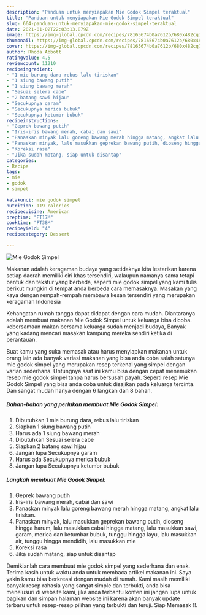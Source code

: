 ```yaml
---
description: "Panduan untuk menyiapakan Mie Godok Simpel teraktual"
title: "Panduan untuk menyiapakan Mie Godok Simpel teraktual"
slug: 664-panduan-untuk-menyiapakan-mie-godok-simpel-teraktual
date: 2021-01-02T22:03:13.879Z
image: https://img-global.cpcdn.com/recipes/78165674b0a7612b/680x482cq70/mie-godok-simpel-foto-resep-utama.jpg
thumbnail: https://img-global.cpcdn.com/recipes/78165674b0a7612b/680x482cq70/mie-godok-simpel-foto-resep-utama.jpg
cover: https://img-global.cpcdn.com/recipes/78165674b0a7612b/680x482cq70/mie-godok-simpel-foto-resep-utama.jpg
author: Rhoda Abbott
ratingvalue: 4.5
reviewcount: 11210
recipeingredient:
- "1 mie burung dara rebus lalu tiriskan"
- "1 siung bawang putih"
- "1 siung bawang merah"
- "Sesuai selera cabe"
- "2 batang sawi hijau"
- "Secukupnya garam"
- "Secukupnya merica bubuk"
- "Secukupnya ketumbr bubuk"
recipeinstructions:
- "Geprek bawang putih"
- "Iris-iris bawang merah, cabai dan sawi"
- "Panaskan minyak lalu goreng bawang merah hingga matang, angkat lalu tiriskan."
- "Panaskan minyak, lalu masukkan geprekan bawang putih, dioseng hingga harum, lalu masukkan cabai hingga matang, lalu masukkan sawi, garam, merica dan ketumbar bubuk, tunggu hingga layu, lalu masukkan air, tunggu hingga mendidih, lalu masukkan mie"
- "Koreksi rasa"
- "Jika sudah matang, siap untuk disantap"
categories:
- Recipe
tags:
- mie
- godok
- simpel

katakunci: mie godok simpel 
nutrition: 119 calories
recipecuisine: American
preptime: "PT17M"
cooktime: "PT38M"
recipeyield: "4"
recipecategory: Dessert

---
```



![Mie Godok Simpel](https://img-global.cpcdn.com/recipes/78165674b0a7612b/680x482cq70/mie-godok-simpel-foto-resep-utama.jpg)

Makanan adalah keragaman budaya yang setidaknya kita lestarikan karena setiap daerah memiliki ciri khas tersendiri, walaupun namanya sama tetapi bentuk dan tekstur yang berbeda, seperti mie godok simpel yang kami tulis berikut mungkin di tempat anda berbeda cara memasaknya. Masakan yang kaya dengan rempah-rempah membawa kesan tersendiri yang merupakan keragaman Indonesia

Kehangatan rumah tangga dapat didapat dengan cara mudah. Diantaranya adalah membuat makanan Mie Godok Simpel untuk keluarga bisa dicoba. kebersamaan makan bersama keluarga sudah menjadi budaya, Banyak yang kadang mencari masakan kampung mereka sendiri ketika di perantauan.



Buat kamu yang suka memasak atau harus menyiapkan makanan untuk orang lain ada banyak variasi makanan yang bisa anda coba salah satunya mie godok simpel yang merupakan resep terkenal yang simpel dengan varian sederhana. Untungnya saat ini kamu bisa dengan cepat menemukan resep mie godok simpel tanpa harus bersusah payah.
Seperti resep Mie Godok Simpel yang bisa anda coba untuk disajikan pada keluarga tercinta. Dan sangat mudah hanya dengan 6 langkah dan 8 bahan.


<!--inarticleads1-->

##### Bahan-bahan yang perlukan membuat Mie Godok Simpel:

1. Dibutuhkan 1 mie burung dara, rebus lalu tiriskan
1. Siapkan 1 siung bawang putih
1. Harus ada 1 siung bawang merah
1. Dibutuhkan Sesuai selera cabe
1. Siapkan 2 batang sawi hijau
1. Jangan lupa Secukupnya garam
1. Harus ada Secukupnya merica bubuk
1. Jangan lupa Secukupnya ketumbr bubuk




<!--inarticleads2-->

##### Langkah membuat  Mie Godok Simpel:

1. Geprek bawang putih
1. Iris-iris bawang merah, cabai dan sawi
1. Panaskan minyak lalu goreng bawang merah hingga matang, angkat lalu tiriskan.
1. Panaskan minyak, lalu masukkan geprekan bawang putih, dioseng hingga harum, lalu masukkan cabai hingga matang, lalu masukkan sawi, garam, merica dan ketumbar bubuk, tunggu hingga layu, lalu masukkan air, tunggu hingga mendidih, lalu masukkan mie
1. Koreksi rasa
1. Jika sudah matang, siap untuk disantap




Demikianlah cara membuat mie godok simpel yang sederhana dan enak. Terima kasih untuk waktu anda untuk membaca artikel makanan ini. Saya yakin kamu bisa berkreasi dengan mudah di rumah. Kami masih memiliki banyak resep rahasia yang sangat simple dan terbukti, anda bisa menelusuri di website kami, jika anda terbantu konten ini jangan lupa untuk bagikan dan simpan halaman website ini karena akan banyak update terbaru untuk resep-resep pilihan yang terbukti dan teruji. Siap Memasak !!. 
